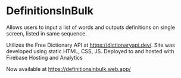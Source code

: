 # DefinitionsInBulk

Allows users to input a list of words and outputs definitions on single screen, listed in same sequence. 

Utilizes the Free Dictionary API at https://dictionaryapi.dev/.
Site was developed using static HTML, CSS, JS.
Deployed to and hosted with Firebase Hosting and Analytics

Now available at https://definitionsinbulk.web.app/
